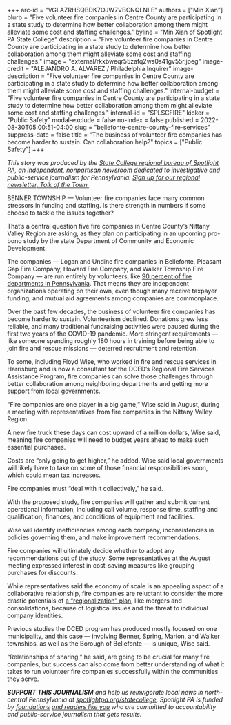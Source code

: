 +++
arc-id = "VGLAZRHSQBDK7OJW7VBCNQLNLE"
authors = ["Min Xian"]
blurb = "Five volunteer fire companies in Centre County are participating in a state study to determine how better collaboration among them might alleviate some cost and staffing challenges."
byline = "Min Xian of Spotlight PA State College"
description = "Five volunteer fire companies in Centre County are participating in a state study to determine how better collaboration among them might alleviate some cost and staffing challenges."
image = "external/rkxbweqr55zafq2ws0s41gv55r.jpeg"
image-credit = "ALEJANDRO A. ALVAREZ / Philadelphia Inquirer"
image-description = "Five volunteer fire companies in Centre County are participating in a state study to determine how better collaboration among them might alleviate some cost and staffing challenges."
internal-budget = "Five volunteer fire companies in Centre County are participating in a state study to determine how better collaboration among them might alleviate some cost and staffing challenges."
internal-id = "SPLSCFIRE"
kicker = "Public Safety"
modal-exclude = false
no-index = false
published = 2022-08-30T05:00:51-04:00
slug = "bellefonte-centre-county-fire-services"
suppress-date = false
title = "The business of volunteer fire companies has become harder to sustain. Can collaboration help?"
topics = ["Public Safety"]
+++

<i>This story was produced by the&nbsp;</i><a href="https://www.spotlightpa.org/statecollege"><i>State College regional bureau of Spotlight PA</i></a><i>, an independent, nonpartisan newsroom dedicated to investigative and public-service journalism for Pennsylvania.&nbsp;</i><a href="https://www.spotlightpa.org/newsletters/talkofthetown"><i>Sign up for our regional newsletter, Talk of the Town.</i></a>

BENNER TOWNSHIP — Volunteer fire companies face many common stressors in funding and staffing. Is there strength in numbers if some choose to tackle the issues together?

That’s a central question five fire companies in Centre County’s Nittany Valley Region are asking, as they plan on participating in an upcoming pro-bono study by the state Department of Community and Economic Development.

The companies — Logan and Undine fire companies in Bellefonte, Pleasant Gap Fire Company, Howard Fire Company, and Walker Township Fire Company — are run entirely by volunteers, like <a href="https://apps.usfa.fema.gov/registry/summary/#c">90 percent of fire departments in Pennsylvania</a>. That means they are independent organizations operating on their own, even though many receive taxpayer funding, and mutual aid agreements among companies are commonplace.

<script src="https://www.spotlightpa.org/embed.js" async></script><div data-spl-embed-version="1" data-spl-src="https://www.spotlightpa.org/embeds/newsletter/?cta=Sign%20up%20for%20our%20new%20regional%20newsletter%2C%20%3Cb%3ETalk%20of%20the%20Town%3C%2Fb%3E%2C%20and%20get%20all%20the%20news%20and%20notes%20from%20State%20College%20and%20north-central%20PA.&button=Sign%20Up%20Now&preselect=state_college&eyebrow=DON'T%20MISS%20A%20BEAT"></div>

Over the past few decades, the business of volunteer fire companies has become harder to sustain. Volunteerism declined. Donations grew less reliable, and many traditional fundraising activities were paused during the first two years of the COVID-19 pandemic. More stringent requirements — like someone spending roughly 180 hours in training before being able to join fire and rescue missions — deterred recruitment and retention.

To some, including Floyd Wise, who worked in fire and rescue services in Harrisburg and is now a consultant for the DCED’s Regional Fire Services Assistance Program, fire companies can solve those challenges through better collaboration among neighboring departments and getting more support from local governments.

“Fire companies are one player in a big game,” Wise said in August, during a meeting with representatives from fire companies in the Nittany Valley Region.

A new fire truck these days can cost upward of a million dollars, Wise said, meaning fire companies will need to budget years ahead to make such essential purchases.

Costs are “only going to get higher,” he added. Wise said local governments will likely have to take on some of those financial responsibilities soon, which could mean tax increases.

Fire companies must “deal with it collectively,” he said.

With the proposed study, fire companies will gather and submit current operational information, including call volume, response time, staffing and qualification, finances, and conditions of equipment and facilities.

Wise will identify inefficiencies among each company, inconsistencies in policies governing them, and make improvement recommendations.

<script src="https://www.spotlightpa.org/embed.js" async></script><div data-spl-embed-version="1" data-spl-src="https://www.spotlightpa.org/embeds/donate/"></div>

Fire companies will ultimately decide whether to adopt any recommendations out of the study. Some representatives at the August meeting expressed interest in cost-saving measures like grouping purchases for discounts.

While representatives said the economy of scale is an appealing aspect of a collaborative relationship, fire companies are reluctant to consider the more drastic potentials of <a href="https://dced.pa.gov/download/feasibility-of-regionalizing-pa-volunteer-fire-companies-house-resolution-148/?wpdmdl=56795&ind=1594393755767">a “regionalization” plan</a>, like mergers and consolidations, because of logistical issues and the threat to individual company identities.

Previous studies the DCED program has produced mostly focused on one municipality, and this case — involving Benner, Spring, Marion, and Walker townships, as well as the Borough of Bellefonte — is unique, Wise said.

“Relationships of sharing,” he said, are going to be crucial for many fire companies, but success can also come from better understanding of what it takes to run volunteer fire companies successfully within the communities they serve.

<i><b>SUPPORT THIS JOURNALISM</b></i><i>&nbsp;and help us reinvigorate local news in north-central Pennsylvania at&nbsp;</i><a href="https://checkout.fundjournalism.org/memberform?org_id=spotlightpa&campaign=7015G0000013pUYQAY&utm_source=www.spotlightpa.org&utm_medium=statecollege:section&utm_campaign=statecollege:main"><i>spotlightpa.org/statecollege</i></a><i>. Spotlight PA is funded by&nbsp;</i><a href="https://www.spotlightpa.org/support"><i>foundations</i></a><i> </i><a href="https://www.spotlightpa.org/support"><i>and readers like you</i></a><i>&nbsp;who are committed to accountability and public-service journalism that gets results.</i>
